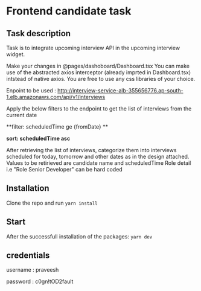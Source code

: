# Frontend candidate task

## Task description

Task is to integrate upcoming interview API in the upcoming interview widget.

Make your changes in @pages/dashoboard/Dashboard.tsx
You can make use of the abstracted axios interceptor (already imprted in Dashboard.tsx) intstead of native axios.
You are free to use any css libraries of your choice.

Enpoint to be used : http://interview-service-alb-355656776.ap-south-1.elb.amazonaws.com/api/v1/interviews

Apply the below filters to the endpoint to get the list of interviews from the current date

**filter: scheduledTime ge {fromDate} **<br />

**sort: scheduledTime asc** <br />

After retrieving the list of interviews, categorize them into interviews scheduled for today, tomorrow and other dates as in the design attached.
Values to be retirieved are candidate name and scheduledTime
Role detail i.e "Role Senior Developer" can be hard coded

## Installation

Clone the repo and run `yarn install`

## Start

After the successfull installation of the packages: `yarn dev`

## credentials

username : praveesh

password : c0gn!tOD2fault
